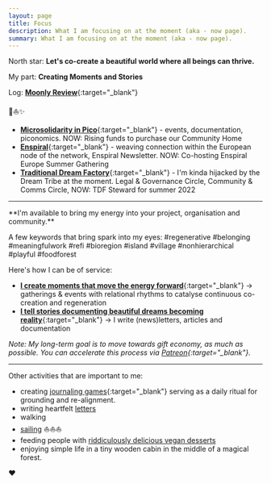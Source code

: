 ```yaml
---
layout: page
title: Focus
description: What I am focusing on at the moment (aka - now page).
summary: What I am focusing on at the moment (aka - now page).
---
```


North star: **Let's co-create a beautiful world where all beings can thrive.**

My part: **Creating Moments and Stories**

Log: [**Moonly Review**](/moonly-reviews){:target="_blank"}

<p>🌳⛵️✨</p>

- [**Microsolidarity in Pico**](https://pico.microsolidarity.cc){:target="_blank"} - events, documentation, piconomics. NOW: Rising funds to purchase our Community Home
- [**Enspiral**](https://enspiral.com){:target="_blank"} - weaving connection within the European node of the network, Enspiral Newsletter. NOW: Co-hosting Enspiral Europe Summer Gathering
- [**Traditional Dream Factory**](https://traditionaldreamfactory.com){:target="_blank"} - I'm kinda hijacked by the Dream Tribe at the moment. Legal & Governance Circle, Community & Comms Circle, NOW: TDF Steward for summer 2022

<p></p>
<hr>
<p></p>
**I'm available to bring my energy into your project, organisation and community.**

A few keywords that bring spark into my eyes: #regenerative #belonging #meaningfulwork #refi #bioregion #island #village #nonhierarchical #playful #foodforest

Here's how I can be of service:

- [**I create moments that move the energy forward**](/experiences){:target="_blank"} -> gatherings & events with relational rhythms to catalyse continuous co-creation and regeneration
- [**I tell stories documenting beautiful dreams becoming reality**](/documentation){:target="_blank"} -> I write (news)letters, articles and documentation

*Note: My long-term goal is to move towards gift economy, as much as possible. You can accelerate this process via [Patreon](https://www.patreon.com/michalkorzonek){:target="_blank"}.*
<p></p>
<hr>
<p></p>
Other activities that are important to me:

- creating [journaling games](https://journalsmarter.com){:target="_blank"} serving as a daily ritual for grounding and re-alignment. 
- writing heartfelt [letters](/letters)
- walking
- [sailing](/sailing) ⛵️⛵️⛵️
- feeding people with [riddiculously delicious vegan desserts](/tag/nomz)
- enjoying simple life in a tiny wooden cabin in the middle of a magical forest.

♥